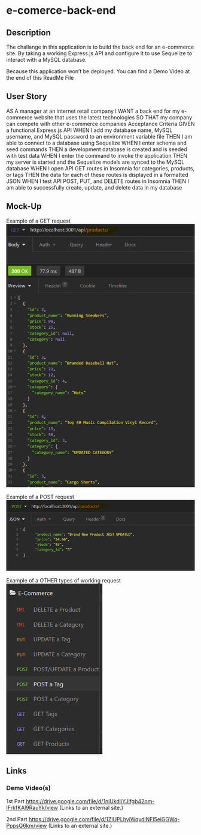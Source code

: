 # e-comerce-back-end

## Description

The challange in this application is to build the back end for an e-commerce site. By taking a working Express.js API and configure it to use Sequelize to interact with a MySQL database.

Because this application won’t be deployed. You can find a Demo Video at the end of this ReadMe File


## User Story
AS A manager at an internet retail company
I WANT a back end for my e-commerce website that uses the latest technologies
SO THAT my company can compete with other e-commerce companies
Acceptance Criteria
GIVEN a functional Express.js API
WHEN I add my database name, MySQL username, and MySQL password to an environment variable file
THEN I am able to connect to a database using Sequelize
WHEN I enter schema and seed commands
THEN a development database is created and is seeded with test data
WHEN I enter the command to invoke the application
THEN my server is started and the Sequelize models are synced to the MySQL database
WHEN I open API GET routes in Insomnia for categories, products, or tags
THEN the data for each of these routes is displayed in a formatted JSON
WHEN I test API POST, PUT, and DELETE routes in Insomnia
THEN I am able to successfully create, update, and delete data in my database


## Mock-Up

Example of a GET request
!['Example of a GET request'](./mock-ups/example1.png)

Example of a POST request
!['Example of a GET request'](./mock-ups/example2.png)

Example of a OTHER types of working request
!['Example of a GET request'](./mock-ups/example3.png)

## Links

### Demo Video(s)
1st Part
https://drive.google.com/file/d/1niUkdliYJlfgb42om-IFrkfKAl9RauYk/view (Links to an external site.)

2nd Part
https://drive.google.com/file/d/1ZIUPLhyiWqvdlNFl5eiGGWq-PppsQ6km/view (Links to an external site.)
 


